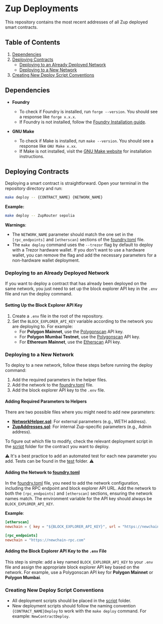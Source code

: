 
# Zup Deployments

This repository contains the most recent addresses of all Zup deployed smart contracts.

## Table of Contents
1. [Dependencies](#dependencies)
2. [Deploying Contracts](#deploying)
   - [Deploying to an Already Deployed Network](#already-deployed)
   - [Deploying to a New Network](#new-network)
4. [Creating New Deploy Script Conventions](#script)

## Dependencies <a name="dependencies"></a>

- **Foundry**
  - To check if Foundry is installed, run `forge --version`. You should see a response like `forge x.x.x`.
  - If Foundry is not installed, follow the [Foundry Installation guide](https://book.getfoundry.sh/getting-started/installation).

- **GNU Make**
  - To check if Make is installed, run `make --version`. You should see a response like `GNU Make x.xx`.
  - If Make is not installed, visit the [GNU Make website](https://www.gnu.org/software/make/) for installation instructions.

## Deploying Contracts <a name="deploying"></a>

Deploying a smart contract is straightforward. Open your terminal in the repository directory and run:

```bash
make deploy -- {CONTRACT_NAME} {NETWORK_NAME}
```

**Example:**

```bash
make deploy -- ZupRouter sepolia
```

**Warnings**:
- The `NETWORK_NAME` parameter should match the one set in the `[rpc_endpoints]` and `[etherscan]` sections of the [foundry.toml](foundry.toml) file.
- The `make deploy` command uses the `--trezor` flag by default to deploy with a Trezor hardware wallet. If you don't want to use a hardware wallet, you can remove the flag and add the necessary parameters for a non-hardware wallet deployment.

### Deploying to an Already Deployed Network <a name="already-deployed"></a>

If you want to deploy a contract that has already been deployed on the same network, you just need to set up the block explorer API key in the `.env` file and run the deploy command.

#### Setting Up the Block Explorer API Key

1. Create a `.env` file in the root of the repository.
2. Set the `BLOCK_EXPLORER_API_KEY` variable according to the network you are deploying to. For example:
   - For **Polygon Mainnet**, use the [Polygonscan](https://polygonscan.com/) API key.
   - For **Polygon Mumbai Testnet**, use the [Polygonscan](https://polygonscan.com/) API key.
   - For **Ethereum Mainnet**, use the [Etherscan](https://etherscan.io/) API key.

### Deploying to a New Network <a name="new-network"></a>

To deploy to a new network, follow these steps before running the deploy command:

1. Add the required parameters in the helper files.
2. Add the network to the [foundry.toml](foundry.toml) file.
3. Add the block explorer API key to the `.env` file.

#### Adding Required Parameters to Helpers

There are two possible files where you might need to add new parameters:
- **[NetworkHelper.sol](script/helpers/NetworkHelper.sol)**: For external parameters (e.g., WETH address).
- **[ZupAddresses.sol](script/helpers/ZupAddresses.sol)**: For internal Zup-specific parameters (e.g., Admin address).

To figure out which file to modify, check the relevant deployment script in the [script](script/) folder for the contract you want to deploy.

⚠️ It's a best practice to add an automated test for each new parameter you add. Tests can be found in the [test](test/) folder. ⚠️

#### Adding the Network to [foundry.toml](foundry.toml)

In the [foundry.toml](foundry.toml) file, you need to add the network configuration, including the RPC endpoint and block explorer API URL. Add the network to both the `[rpc_endpoints]` and `[etherscan]` sections, ensuring the network names match. The environment variable for the API key should always be `BLOCK_EXPLORER_API_KEY`.

**Example**:

```toml
[etherscan]
newchain = { key = "${BLOCK_EXPLORER_API_KEY}", url = "https://newchain.api.endpoint" }

[rpc_endpoints]
newchain = "https://newchain-rpc.com"
```

#### Adding the Block Explorer API Key to the `.env` File

This step is simple: add a key named `BLOCK_EXPLORER_API_KEY` to your `.env` file and assign the appropriate block explorer API key based on the network. For example, use a Polygonscan API key for **Polygon Mainnet** or **Polygon Mumbai**.

### Creating New Deploy Script Conventions <a name="script"></a>

- All deployment scripts should be placed in the [script](script/) folder.
- New deployment scripts should follow the naming convention `{CONTRACT_NAME}Deploy` to work with the `make deploy` command. For example: `NewContractDeploy`.
